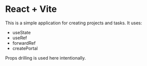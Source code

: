 # React + Vite

This is a simple application for creating projects and tasks.
It uses:
- useState
- useRef
- forwardRef
- createPortal

Props drilling is used here intentionally.

